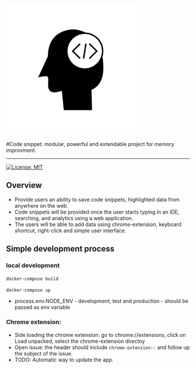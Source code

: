 <img alt="CodeSnippet" src="logo.png" width="356px" style="left=50%">

#Code snippet: modular, powerful and extendable project for memory improvment.

* * *
[![License: MIT](https://img.shields.io/badge/License-MIT-yellow.svg)](https://opensource.org/licenses/MIT)

## Overview
* Provide users an ability to save code snippets, highlighted data from anywhere on the web.
* Code snippets will be provided once the user starts typing in an IDE, searching, and analytics using a web application.
* The users will be able to add data using chrome-extension, keyboard shortcut, right-click and simple user interface.

## Simple development process

### local development

`docker-compose build`

`docker-compose up`

* process.env.NODE_ENV  - development, test and production - should be passed as env variable

### Chrome extension:

* Side loading the chrome extension: go to chrome://extensions, click on Load unpacked, select the chrome-extension directoy
* Open issue: the header should include `chrome-extension::` and follow up the subject of the issue.
* TODO: Automatic way to update the app.
